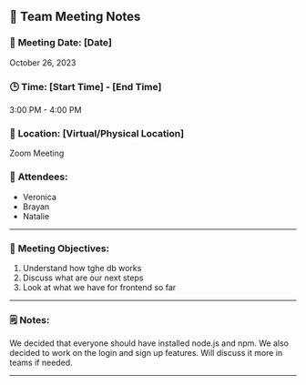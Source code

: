 ## 📝 **Team Meeting Notes**

### 📅 **Meeting Date**: [Date]
October 26, 2023

### 🕒 **Time**: [Start Time] - [End Time]
3:00 PM - 4:00 PM

### 📍 **Location**: [Virtual/Physical Location]
Zoom Meeting 


### 📣 **Attendees**:
- Veronica 
- Brayan 
- Natalie
  
---

### 🎯 **Meeting Objectives**:
1. Understand how tghe db works
2. Discuss what are our next steps
3. Look at what we have for frontend so far
   
---

### 🗒️ **Notes**:
We decided that everyone should have installed node.js and npm. We also decided to work on the login and sign up features. Will discuss it more in teams if needed.

---

